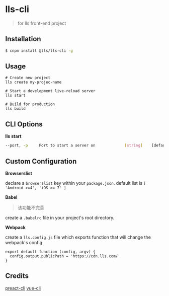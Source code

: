 lls-cli
=======
> for lls front-end project

Installation
------------

```bash
$ cnpm install @lls/lls-cli -g
```

Usage
-----

```
# Create new project
lls create my-projec-name

# Start a development live-reload server
lls start

# Build for production
lls build
```

CLI Options
-----------

**lls start**

```bash
--port, -p     Port to start a server on             [string]    [default: "8080"]
```


Custom Configuration
--------------------

**Browserslist**

declare a `browserslist` key within your `package.json`. default list is `[ 'Android >=4', 'iOS >= 7' ]`


**Babel**
> 该功能不完善

create a `.babelrc` file in your project's root directory.


**Webpack**

create a `lls.config.js` file which exports function that will change the webpack's config

```
export default function (config, argv) {
  config.output.publicPath = 'https://cdn.lls.com/'
}
```

Credits
-------

[preact-cli](https://github.com/developit/preact-cli)
[vue-cli](https://github.com/vuejs/vue-cli)

